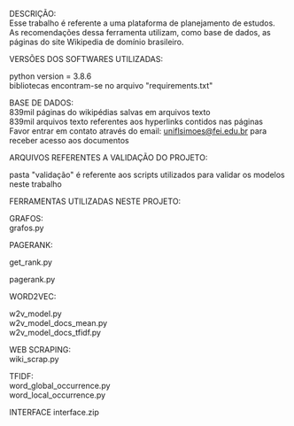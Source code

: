 DESCRIÇÃO: \
Esse trabalho é referente a uma plataforma de planejamento de estudos. \
As recomendações dessa ferramenta utilizam, como base de dados, as páginas do site Wikipedia de domínio brasileiro. 

VERSÕES DOS SOFTWARES UTILIZADAS:

python version = 3.8.6\
bibliotecas encontram-se no arquivo "requirements.txt" 

BASE DE DADOS: \
839mil páginas do wikipédias salvas em arquivos texto \
839mil arquivos texto referentes aos hyperlinks contidos nas páginas \
Favor entrar em contato através do email: uniflsimoes@fei.edu.br para receber acesso aos documentos


ARQUIVOS REFERENTES A VALIDAÇÃO DO PROJETO: 

pasta "validação" é referente aos scripts utilizados para validar os modelos neste trabalho 

FERRAMENTAS UTILIZADAS NESTE PROJETO:

GRAFOS: \
grafos.py 

PAGERANK:

get_rank.py

pagerank.py 

WORD2VEC: 

w2v_model.py \
w2v_model_docs_mean.py \
w2v_model_docs_tfidf.py

WEB SCRAPING: \
wiki_scrap.py

TFIDF: \
word_global_occurrence.py \
word_local_occurrence.py

INTERFACE
interface.zip



